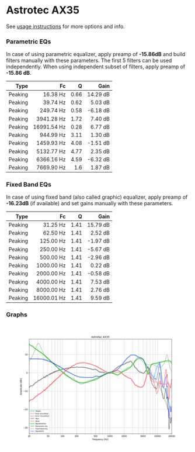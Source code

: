 # Astrotec AX35
See [usage instructions](https://github.com/jaakkopasanen/AutoEq#usage) for more options and info.

### Parametric EQs
In case of using parametric equalizer, apply preamp of **-15.86dB** and build filters manually
with these parameters. The first 5 filters can be used independently.
When using independent subset of filters, apply preamp of **-15.86 dB**.

| Type    | Fc          |    Q | Gain     |
|--------:|------------:|-----:|---------:|
| Peaking | 16.38 Hz    | 0.66 | 14.29 dB |
| Peaking | 39.74 Hz    | 0.62 | 5.03 dB  |
| Peaking | 249.74 Hz   | 0.58 | -6.18 dB |
| Peaking | 3941.28 Hz  | 1.72 | 7.40 dB  |
| Peaking | 16991.54 Hz | 0.28 | 6.77 dB  |
| Peaking | 944.99 Hz   | 3.11 | 1.30 dB  |
| Peaking | 1459.93 Hz  | 4.08 | -1.51 dB |
| Peaking | 5132.77 Hz  | 4.77 | 2.35 dB  |
| Peaking | 6366.16 Hz  | 4.59 | -6.32 dB |
| Peaking | 7669.90 Hz  | 1.6  | 1.87 dB  |

### Fixed Band EQs
In case of using fixed band (also called graphic) equalizer, apply preamp of **-16.23dB**
(if available) and set gains manually with these parameters.

| Type    | Fc          |    Q | Gain     |
|--------:|------------:|-----:|---------:|
| Peaking | 31.25 Hz    | 1.41 | 15.79 dB |
| Peaking | 62.50 Hz    | 1.41 | 2.52 dB  |
| Peaking | 125.00 Hz   | 1.41 | -1.97 dB |
| Peaking | 250.00 Hz   | 1.41 | -5.67 dB |
| Peaking | 500.00 Hz   | 1.41 | -2.96 dB |
| Peaking | 1000.00 Hz  | 1.41 | 0.22 dB  |
| Peaking | 2000.00 Hz  | 1.41 | -0.58 dB |
| Peaking | 4000.00 Hz  | 1.41 | 7.53 dB  |
| Peaking | 8000.00 Hz  | 1.41 | 2.76 dB  |
| Peaking | 16000.01 Hz | 1.41 | 9.59 dB  |

### Graphs
![](./Astrotec%20AX35.png)
